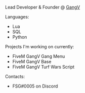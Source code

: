 Lead Developer & Founder @ [GangV](https://github.com/gangv-fivem) 

Languages:
- Lua
- SQL
- Python

Projects I'm working on currently:
- FiveM GangV Gang Menu
- FiveM GangV Base
- FiveM GangV Turf Wars Script

Contacts:
- FSG#0005 on Discord

